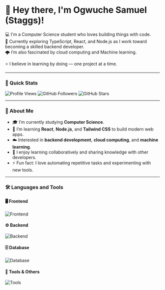 # 👋 Hey there, I'm Ogwuche Samuel (Staggs)!

💻 I'm a Computer Science student who loves building things with code.  
🚀 Currently exploring TypeScript, React, and Node.js as I work toward becoming a skilled backend developer.  
🌩️ I’m also fascinated by cloud computing and Machine learning.  

⭐ I believe in learning by doing — one project at a time.

---

### 🧠 Quick Stats

![Profile Views](https://komarev.com/ghpvc/?username=Staggs-hertz&color=blue)
![GitHub Followers](https://img.shields.io/github/followers/Staggs-hertz?label=Followers&style=social)
![GitHub Stars](https://img.shields.io/github/stars/Staggs-hertz?affiliations=OWNER&style=social)


---

### 🌱 About Me

- 🎓 I’m currently studying **Computer Science**.  
- 🧩 I’m learning **React**, **Node.js**, and **Tailwind CSS** to build modern web apps.  
- ☁️ Interested in **backend development**, **cloud computing**, and **machine learning**.  
- 🤝 I enjoy learning collaboratively and sharing knowledge with other developers.  
- ⚡ Fun fact: I love automating repetitive tasks and experimenting with new tools.

---

### 🛠️ Languages and Tools

#### 🖥️ Frontend
![Frontend](https://skillicons.dev/icons?i=html,css,bootstrap,tailwind,js,jquery,react)

#### ⚙️ Backend
![Backend](https://skillicons.dev/icons?i=nodejs,express)

#### 🗄️ Database
![Database](https://skillicons.dev/icons?i=postgres)

#### 🧰 Tools & Others
![Tools](https://skillicons.dev/icons?i=git,github,vscode)
